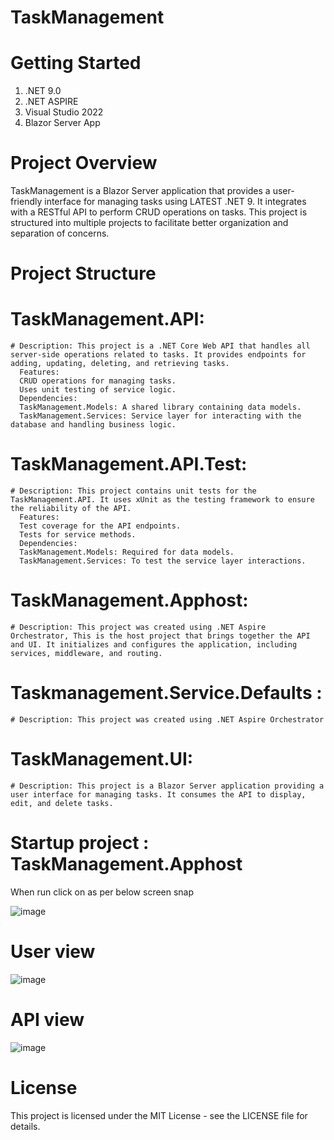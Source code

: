 # TaskManagement

# Getting Started
1. .NET 9.0
2. .NET ASPIRE
3. Visual Studio 2022
4. Blazor Server App



# Project Overview
TaskManagement is a Blazor Server application that provides a user-friendly interface for managing tasks using LATEST .NET 9. It integrates with a RESTful API to perform CRUD operations on tasks. This project is structured into multiple projects to facilitate better organization and separation of concerns.

# Project Structure

  # TaskManagement.API:  
    
    # Description: This project is a .NET Core Web API that handles all server-side operations related to tasks. It provides endpoints for adding, updating, deleting, and retrieving tasks.
      Features:
      CRUD operations for managing tasks.
      Uses unit testing of service logic.
      Dependencies:
      TaskManagement.Models: A shared library containing data models.
      TaskManagement.Services: Service layer for interacting with the database and handling business logic.
      
  # TaskManagement.API.Test:

    # Description: This project contains unit tests for the TaskManagement.API. It uses xUnit as the testing framework to ensure the reliability of the API.
      Features:
      Test coverage for the API endpoints.
      Tests for service methods.
      Dependencies:
      TaskManagement.Models: Required for data models.
      TaskManagement.Services: To test the service layer interactions.
    
  # TaskManagement.Apphost:
  
    # Description: This project was created using .NET Aspire Orchestrator, This is the host project that brings together the API and UI. It initializes and configures the application, including services, middleware, and routing. 

  # Taskmanagement.Service.Defaults :
    # Description: This project was created using .NET Aspire Orchestrator
  
  # TaskManagement.UI:
    # Description: This project is a Blazor Server application providing a user interface for managing tasks. It consumes the API to display, edit, and delete tasks.


 # Startup project  : TaskManagement.Apphost
   When run click on as per below screen snap

![image](https://github.com/user-attachments/assets/8b64ad10-5125-46e8-8b8d-4a3ce9aa0dc9)


# User view
![image](https://github.com/user-attachments/assets/d4ba9476-a2d5-4804-82cb-4a479d4fdee6)


# API view

![image](https://github.com/user-attachments/assets/4fec9302-017a-45ee-a9b1-f7318888cdb6)





 # License
This project is licensed under the MIT License - see the LICENSE file for details.
